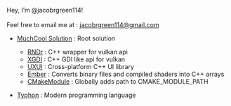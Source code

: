Hey, I’m @jacobrgreen114! <br />
<br />
Feel free to email me at : jacobrgreen114@gmail.com

- [MuchCool Solution](https://github.com/jacobrgreen114/muchcool) : Root solution
  - [RNDr](https://github.com/jacobrgreen114/rndr) : C++ wrapper for vulkan api
  - [XGDI](https://github.com/jacobrgreen114/xgdi) : C++ GDI like api for vulkan
  - [UXUI](https://github.com/jacobrgreen114/uxui) : Cross-platform C++ UI library
  - [Ember](https://github.com/jacobrgreen114/ember) : Converts binary files and compiled shaders into C++ arrays
  - [CMakeModule](https://github.com/jacobrgreen114/cmake_module) : Globally adds path to CMAKE_MODULE_PATH

- [Typhon](https://github.com/jacobrgreen114/typhon) : Modern programming language
